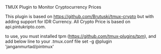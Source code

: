 TMUX Plugin to Monitor Cryptocurrency Prices 

This plugin is based on https://github.com/Brutuski/tmux-crypto but with adding support for IDR Currency. All Crypto Price is based on api.pintukripto.com.

to use, you must installed tpm (https://github.com/tmux-plugins/tpm), and add below line to your .tmux.conf file
set -g @plugin 'janganmurtad/pintmux'
